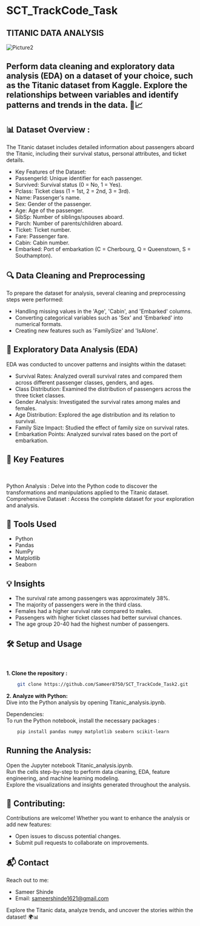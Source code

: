  # SCT_TrackCode_Task

## TITANIC DATA ANALYSIS


![Picture2](https://github.com/user-attachments/assets/fd19a6cc-2d6e-4e7c-bc91-1c179ac54c5f)





## Perform data cleaning and exploratory data analysis (EDA) on a dataset of your choice, such as the Titanic dataset from Kaggle. Explore the relationships between variables and identify patterns and trends in the data.  🚢📈

## 📊 Dataset Overview : 
The Titanic dataset includes detailed information about passengers aboard the Titanic, including their survival status, personal attributes, and ticket details.

- Key Features of the Dataset:
- PassengerId: Unique identifier for each passenger.
- Survived: Survival status (0 = No, 1 = Yes).
- Pclass: Ticket class (1 = 1st, 2 = 2nd, 3 = 3rd).
- Name: Passenger's name.
- Sex: Gender of the passenger.
- Age: Age of the passenger.
- SibSp: Number of siblings/spouses aboard.
- Parch: Number of parents/children aboard.
- Ticket: Ticket number.
- Fare: Passenger fare.
- Cabin: Cabin number.
- Embarked: Port of embarkation (C = Cherbourg, Q = Queenstown, S = Southampton).

## 🔍 Data Cleaning and Preprocessing
To prepare the dataset for analysis, several cleaning and preprocessing steps were performed:

- Handling missing values in the 'Age', 'Cabin', and 'Embarked' columns.
- Converting categorical variables such as 'Sex' and 'Embarked' into numerical formats.
- Creating new features such as 'FamilySize' and 'IsAlone'.

## 🧪 Exploratory Data Analysis (EDA)
EDA was conducted to uncover patterns and insights within the dataset:

- Survival Rates: Analyzed overall survival rates and compared them across different passenger classes, genders, and ages.
- Class Distribution: Examined the distribution of passengers across the three ticket classes.
- Gender Analysis: Investigated the survival rates among males and females.
- Age Distribution: Explored the age distribution and its relation to survival.
- Family Size Impact: Studied the effect of family size on survival rates.
- Embarkation Points: Analyzed survival rates based on the port of embarkation.
  

## 🚀 Key Features 
<br>  

Python Analysis : Delve into the Python code to discover the transformations and manipulations applied to the Titanic dataset.
Comprehensive Dataset : Access the complete dataset for your exploration and analysis.

## 🧰 Tools Used 

- Python
- Pandas
- NumPy
- Matplotlib
- Seaborn

## 💡 Insights

- The survival rate among passengers was approximately 38%.
- The majority of passengers were in the third class.
- Females had a higher survival rate compared to males.
- Passengers with higher ticket classes had better survival chances.
- The age group 20-40 had the highest number of passengers.

## 🛠️ Setup and Usage
<br>

**1. Clone the repository :**
<br>
```bash
    git clone https://github.com/Sameer8750/SCT_TrackCode_Task2.git
```
**2. Analyze with Python:**
<br>
Dive into the Python analysis by opening Titanic_analysis.ipynb.

Dependencies:
<br>
To run the Python notebook, install the necessary packages :
```bash
    pip install pandas numpy matplotlib seaborn scikit-learn
```

## Running the Analysis:

Open the Jupyter notebook Titanic_analysis.ipynb.
<br>
Run the cells step-by-step to perform data cleaning, EDA, feature engineering, and machine learning modeling.
<br>
Explore the visualizations and insights generated throughout the analysis.

## 🤝 Contributing: 

Contributions are welcome! Whether you want to enhance the analysis or add new features:

- Open issues to discuss potential changes.
- Submit pull requests to collaborate on improvements.

## 📬 Contact

Reach out to me:
 - Sameer Shinde
 - Email: sameershinde1621@gmail.com

Explore the Titanic data, analyze trends, and uncover the stories within the dataset! 🌍📊
